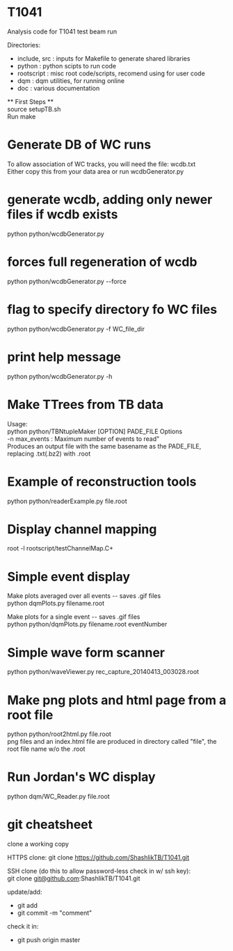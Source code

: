T1041
=====

Analysis code for T1041 test beam run

Directories:  
- include, src : inputs for Makefile to generate shared libraries
- python       : python scipts to run code
- rootscript   : misc root code/scripts, recomend using for user code
- dqm          : dqm utilities, for running online
- doc          : various documentation


** First Steps **  
source setupTB.sh  
Run make

Generate DB of WC runs 
======================
To allow association of WC tracks, you will need the file: wcdb.txt  
Either copy this from your data area or run wcdbGenerator.py

# generate wcdb, adding only newer files if wcdb exists  
python python/wcdbGenerator.py   
# forces full regeneration of wcdb  
python python/wcdbGenerator.py --force  
# flag to specify directory fo WC files  
python python/wcdbGenerator.py -f WC_file_dir  
# print help message  
python python/wcdbGenerator.py -h  


Make TTrees from TB data
========================
Usage:  
python python/TBNtupleMaker [OPTION] PADE_FILE 
       Options  
       -n max_events  : Maximum number of events to read"  
Produces an output file with the same basename as the PADE_FILE, replacing .txt(.bz2) with .root


Example of reconstruction tools  
===============================  
python python/readerExample.py file.root
 

Display channel mapping  
======================  
root -l rootscript/testChannelMap.C+


Simple event display  
====================  
Make plots averaged over all events -- saves .gif files  
python dqmPlots.py filename.root  

Make plots for a single event -- saves .gif files  
python python/dqmPlots.py filename.root eventNumber  

Simple wave form scanner  
========================  
python python/waveViewer.py rec_capture_20140413_003028.root


Make png plots and html page from a root file
=============================================
python python/root2html.py file.root  
  png files and an index.html file are produced in directory called "file", 
the root file name w/o the .root


Run Jordan's WC display  
=======================  
python dqm/WC_Reader.py file.root




git cheatsheet
==============

clone a working copy

HTTPS clone: git clone https://github.com/ShashlikTB/T1041.git

SSH clone (do this to allow password-less check in w/ ssh key):  
git clone git@github.com:ShashlikTB/T1041.git


update/add:
* git add <file>
* git commit -m "comment"

check it in:
* git push origin master


